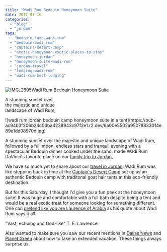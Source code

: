 ```yaml
---
title: "Wadi Rum Bedouin Honeymoon Suite"
date: 2011-07-16
categories: 
  - "blog"
  - "jordan"
tags: 
  - "bedouin-camp-wadi-rum"
  - "bedouin-wadi-rum"
  - "captains-desert-camp"
  - "exotic-honeymoon-exotic-places-to-stay"
  - "honeymoon-jordan"
  - "honeymoon-suite-wadi-rum"
  - "jordan-travel"
  - "lodging-wadi-rum"
  - "wadi-rum-best-lodging"
---
```


![IMG_2895](https://pub-ac94b3f306b24c0dba4238943c97f2e1.r2.dev/6a00e5502a9507883301538fee46b3970b.jpg)Wadi Rum Bedouin Honeymoon Suite

A stunning sunset over  
the majestic and unique  
landscape of Wadi Rum,

<!--more--> ![wadi rum jordan bedouin camp honeymoon suite in a tent](https://pub-ac94b3f306b24c0dba4238943c97f2e1.r2.dev/6a00e5502a95078833014e89e1dd08970d.jpg)

A stunning sunset over the majestic and unique landscape of Wadi Rum, followed by a full moon, endless stars and tranquil evening with a spectacular Bedouin dinner cooked under the sand, made Wadi Rum DaVinci's favorite place on our [family trip to Jordan.](http://soultravelers3new.local/2011/05/jordan-family-travel-is-it-safe.html "family trip to Jordan")  
  
We have so much yet to share about our [travel in Jordan](http://soultravelers3new.local/2011/05/jordan-tourismsmartest-.html "travel in jordan"). Wadi Rum was like stepping back in time at the [Captain's Desert Camp](http://www.captains-jo.com/index.php?pg=Q2FwdGFpbnMgRGVzZXJ0IENhbXA= "captain's desert camp") set up as an authentic Bedouin camp with traditonal goat hair tents at this eco-friendly destination.  
  
But for this Saturday, I thought I'd give you a fun peek at the honeymoon suite! It was huge and comfortable with a full bath despite being a tent and would be a real exotic treat for someone looking for something different. One can [pretend like you are Laurence of Arabia](http://soultravelers3new.local/2011/06/family-vacation-petra-wow-.html "pretend like you are Laurence of Arabia") as his quote about Wadi Rum says it all.  
  
"Vast, echoing and God-like" T. E. Lawrence  
  
Also wanted to make sure you saw our recent mentions in [Dallas News](http://www.dallasnews.com/travel/columnists/lynn-o_rourke-hayes/20110707-tips-for-an-extended-family-journey.ece "dallas news on extended travel ") and [Planet Green](http://planetgreen.discovery.com/travel-outdoors/how-to-take-extended-vacation-soultravelers3.html "planet green how to take an extended vacation") about how to take an extended vacation. These things always surprise us.
